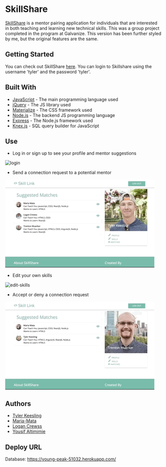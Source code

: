 # SkillShare

[SkillShare](https://skillshare.surge.sh) is a mentor pairing application for individuals that are interested in both teaching and learning new technical skills. This was a group project completed in the program at Galvanize. This version has been further styled by me, but the original features are the same.

## Getting Started

You can check out SkillShare [here](https://skillshare.surge.sh). You can login to Skillshare using the username 'tyler' and the password 'tyler'.

## Built With

* [JavaScript](https://www.javascript.com/) - The main programming language used
* [jQuery](https://jquery.com/) - The JS library used
* [Materialize](http://materializecss.com/) - The CSS framework used
* [Node.js](https://nodejs.org/en/) - The backend JS programming language
* [Express](https://expressjs.com/) - The Node.js framework used
* [Knex.js](http://knexjs.org/) - SQL query builder for JavaScript

## Use

* Log in or sign up to see your profile and mentor suggestions

![login](/assets/LoginAndEdit.gif)

* Send a connection request to a potential mentor

![connect](/assets/ConnectionRequest.gif)

* Edit your own skills

![edit-skills](/assets/ChangeSkills.gif)

* Accept or deny a connection request

![accept](/assets/BeOtherUser.gif)

## Authors

* [Tyler Keesling](https://github.com/tylerkeesling)
* [Maria-Mata](https://github.com/maria-mata)
* [Logan Crewss](https://github.com/lcrewss)
* [Yousif Altimimie](https://github.com/yousif83)

## Deploy URL
Database: https://young-peak-51032.herokuapp.com/
